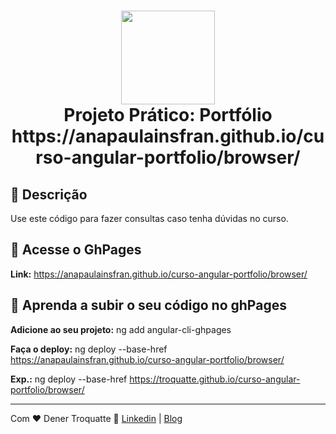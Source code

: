 <h1 align="center">
  <img src="https://vidafullstack.com.br/wp-content/uploads/2020/07/angular.png" alt="" width="150">
  <br>
    Projeto Prático: Portfólio
  <br>
  https://anapaulainsfran.github.io/curso-angular-portfolio/browser/
</h1>

## :custard: Descrição

Use este código para fazer consultas caso tenha dúvidas no curso.

## :custard: Acesse o GhPages

<strong>Link:</strong> https://anapaulainsfran.github.io/curso-angular-portfolio/browser/

## :custard: Aprenda a subir o seu código no ghPages

<strong>Adicione ao seu projeto:</strong> ng add angular-cli-ghpages
<br>

<strong>Faça o deploy:</strong> ng deploy --base-href https://anapaulainsfran.github.io/curso-angular-portfolio/browser/

<strong>Exp.:</strong> ng deploy --base-href https://troquatte.github.io/curso-angular-portfolio/browser/

---

Com ♥ Dener Troquatte :wave: [Linkedin](https://www.linkedin.com/in/dener-s%C3%A3o-pedro-troquatte-ababa079/) | [Blog](https://vidafullstack.com.br/)
